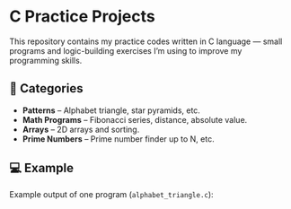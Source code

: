 # C Practice Projects

This repository contains my practice codes written in C language — small programs and logic-building exercises I’m using to improve my programming skills.

## 📁 Categories
- **Patterns** – Alphabet triangle, star pyramids, etc.
- **Math Programs** – Fibonacci series, distance, absolute value.
- **Arrays** – 2D arrays and sorting.
- **Prime Numbers** – Prime number finder up to N, etc.

## 💻 Example
Example output of one program (`alphabet_triangle.c`):

